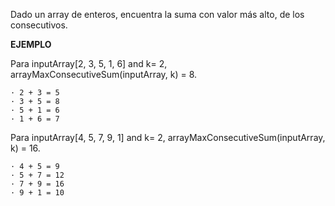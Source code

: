 Dado un array de enteros, encuentra la suma con valor más alto, de los consecutivos.

**EJEMPLO**

Para inputArray[2, 3, 5, 1, 6] and k= 2, arrayMaxConsecutiveSum(inputArray, k) = 8.

    · 2 + 3 = 5
    · 3 + 5 = 8
    · 5 + 1 = 6
    · 1 + 6 = 7

Para inputArray[4, 5, 7, 9, 1] and k= 2, arrayMaxConsecutiveSum(inputArray, k) = 16.

    · 4 + 5 = 9
    · 5 + 7 = 12
    · 7 + 9 = 16
    · 9 + 1 = 10
